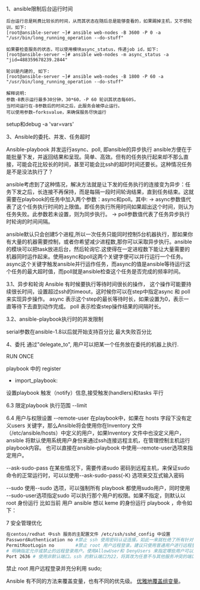 1、ansible限制后台运行时间    

```
后台运行总是耗费比较长的时间，从而其状态在随后总是能够查看的，如果踢掉主机，又不想轮训，如下:
[root@ansible-server ~]# ansible web-nodes -B 3600 -P 0 -a "/usr/bin/long_running_operation --do-stuff"
  
如果要检查服务的状态，可以使用模块async_status，传递job id，如下:
[root@ansible-server ~]# ansible web-nodes -m async_status -a "jid=488359678239.2844"
  
轮训是内建的, 如下:
[root@ansible-server ~]# ansible web-nodes -B 1800 -P 60 -a "/usr/bin/long_running_operation --do-stuff"
  
解释说明:
参数-B表示运行最多30分钟，30*60，-P 60 轮训其状态每60S，
当时间运行在-B参数后的时间之后，此服务会被停止运行。
可以使用参数—forksvalue，来确保服务尽快运行
```



setup和debug -a 'var=vars'


3、Ansible的委托、并发、任务超时

Ansible-playbook 并发运行async、poll, 即ansible的异步执行
ansible方便在于能批量下发，并返回结果和呈现。简单、高效。但有的任务执行起来却不那么直接，可能会花比较长的时间，甚至可能会比ssh的超时时间还要长。这种情况任务是不是没法执行了？


ansible考虑到了这种情况，解决方法就是让下发的任务执行的连接变为异步：任务下发之后，长连接不再保持，而是每隔一段时间轮询结果，直到任务结束。这就需要在playbook的任务中加入两个参数：async和poll。其中:
-> async参数值代表了这个任务执行时间的上限值。即任务执行所用时间如果超出这个时间，则认为任务失败。此参数若未设置，则为同步执行。
-> poll参数值代表了任务异步执行时轮询的时间间隔。

ansible默认只会创建5个进程,所以一次任务只能同时控制5台机器执行，那如果你有大量的机器需要控制，或者你希望减少进程数,那你可以采取异步执行。ansible的模块可以把task放进后台，然后轮询它.这使得在一定进程数下能让大量需要的机器同时运作起来。使用async和poll这两个关键字便可以并行运行一个任务。async这个关键字触发ansible并行运作任务，而async的值是ansible等待运行这个任务的最大超时值，而poll就是ansible检查这个任务是否完成的频率时间。


3.1、异步和轮询
Ansible 有时候要执行等待时间很长的操作， 这个操作可能要持续很长时间，设置超过ssh的timeout，这时候你可以在step中指定async 和 poll 来实现异步操作。
async 表示这个step的最长等待时长，如果设置为0，表示一直等待下去直到动作完成。
poll 表示检查step操作结果的间隔时长。



3.2、ansible-playbook执行时的并发限制

serial参数在ansible-1.8以后就开始支持百分比
最大失败百分比



4、委托
通过"delegate_to", 用户可以把某一个任务放在委托的机器上执行.


RUN ONCE    

playbook 中的 register


- import_playbook: 

设置playbook 触发（notify）信息,接受触发(handlers)和tasks 平行


6.3 限定playbook 执行范围
--limit 


6.4 用户与权限设置
--remote-user 
在playbook中，如果在 hosts 字段下没有定义users 关键字，那么Ansible将会使用你在Inventory 文件（/etc/ansible/hosts）中定义的用户，如果Inventory 文件中也没定义用户，ansible 将默认使用系统用户身份来通过ssh连接远程主机，在管理控制主机运行playbook内容。 
也可以直接在ansible-playbook 中使用--remote-user选项来指定用户。

--ask-sudo-pass 
在某些情况下，需要传递sudo 密码到远程主机，来保证sudo命令的正常运行时，可以以使用--ask-sudo-pass(-K) 选项来交互式输入密码

--sudo 
使用--sudo 选项，可以强制所有 playbook 都使用sudo用户，同时使用 --sudo-user选项指定sudo 可以执行那个用户的权限。如果不指定，则默认以root 身份运行 
比如当前 用户 ansible 想以 keme 的身份运行 playbook ，命令如下：


7 安全管理优化
```bash
在centos/redhat 中ssh 服务的主配置文件 /etc/ssh/sshd_config 中设置
PasswordAuthentication no #禁止 ssh 使用密码认证连接。如此一来就杜绝了所有针对密码的暴力破解攻击。
PermitRootLogin no        #禁止 root 用户远程登录。建议只使用普通用户进行远程登录，并使用sudo命令来行使大部分 root 权限。如果实在需要使用 root 用户进行交互式管理，可以使用普通用远程连接到主机，然后通过 su 命令切换到root用户，这样做更加安全
# 明确指定允许或禁止的远程登录用户。使用AllowUser和 DenyUsers 来指定哪些用户可以登录，哪些用户不能登录。比如，只允许用户 keme 登录，可以设置为AllowUsers keme; 允许除了 xixi 以为的其他用户登录，可以设置为：DenyUsers xixi
Port 2636 # 使用非默认端口。ssh 的默认端口为22，将其改为任意不与其他服务冲突的端口（建议采用1024以上的端口号）将会使系统更为安全。在ssh配置文件中设置Port 2636，即可修改ssh默认端口为2849.
```
禁止 root 用户远程登录并充分利用 sudo;    




Ansible 有不同的方法来覆盖变量，也有不同的优先级。 [优雅地覆盖组变量](https://evrard.me/group-and-host-variables-overriding-in-openstack-ansible/)。

